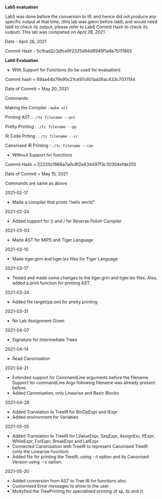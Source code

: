 **Lab5 evaluation**

Lab5 was done before the conversion to IR, and hence did not produce any specific output at that time, (this lab was gievn before lab6, and would need lab6 to check its output, please refer to Lab6 Commit Hash to check its output). 
This lab was completed on *April 26, 2021*.

Date - April 26, 2021

Commit Hash - 5cfbad2c3dfce8f2325d94d8949f1a8e7b111865


**Lab6 Evaluation**

- With Support for Functions (to be used for evaluation)

Commit hash = 69aa44b79e95c21ce97c601aa26ac433c7031144

Date of Commit = May 20, 2021


Commands

Making the Compiler   : ```make all```

Printing AST          : ```./tc filename --ast```

Pretty Printing       : ```./tc filename --pp```

IR Code Priting       : ```./tc filename --ir```

Canonised IR Printing : ```./tc filename --can```


- Without Support for functions

Commit Hash = 22220c1966a7a0c8f2e834497f3c30304efde255

Date of Commit = May 15, 2021

Commands are same as above



2021-02-17
- Made a compiler that prints "hello world"

2021-02-24
- Added support for () and / for Reverse Polish Compiler

2021-03-03
- Made AST for MIPS and Tiger Language

2021-03-10
- Made tiger.grm and tiger.lex files for Tiger Language

2021-03-17
- Tested and made some changes to the tiger.grm and tiger.lex files. Also, added a print function for printing AST.

2021-03-24
- Added file target/pp.sml for pretty printing

2021-03-31
- No Lab Assignment Given

2021-04-07
- Signature for Intermediate Trees

2021-04-14
- Read Canonisation

2021-04-21
- Extended support for CommandLine arguments before the filename. Support for commandLine Args following filename was already present before.
- Added Canonisation, only Linearise and Basic Blocks

2021-04-28
- Added Translation to TreeIR for BinOpExpr and IExpr
- Added environment for Variables

2021-05-05
- Added Translation to TreeIR for LValueExpr, SeqExpr, AssignExr, IfExpr, WhileExpr, ForExpr, BreakExpr and LetExpr.
- Connected Canonisation with TreeIR to represent Canonised TreeIR (only the Linearize function)
- Added file for printing the TreeIR, using --t option and its Canonised Version using --c option.

2021-05-20
- Added conversion from AST to Tree IR for functions also.
- Customised Error messages to show to the user.
- Modyfied the TreePrinting for specialised printing of sp, fp and rt.